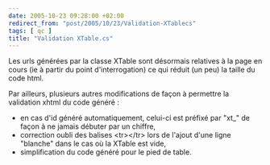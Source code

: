 ```yaml
---
date: 2005-10-23 09:28:00 +02:00
redirect_from: "post/2005/10/23/Validation-XTablecs"
tags: [ qc ]
title: "Validation XTable.cs"
---
```


Les urls générées par la classe XTable sont désormais relatives à la page en
cours (ie à partir du point d'interrogation) ce qui réduit (un peu) la taille
du code html.

Par ailleurs, plusieurs autres modifications de façon à permettre la
validation xhtml du code généré :

* en cas d'id généré automatiquement, celui-ci est préfixé par "xt_" de façon
à ne jamais débuter par un chiffre,
* correction oubli des balises &lt;tr&gt;&lt;/tr&gt; lors de l'ajout d'une
ligne "blanche" dans le cas où la XTable est vide,
* simplification du code généré pour le pied de table.

